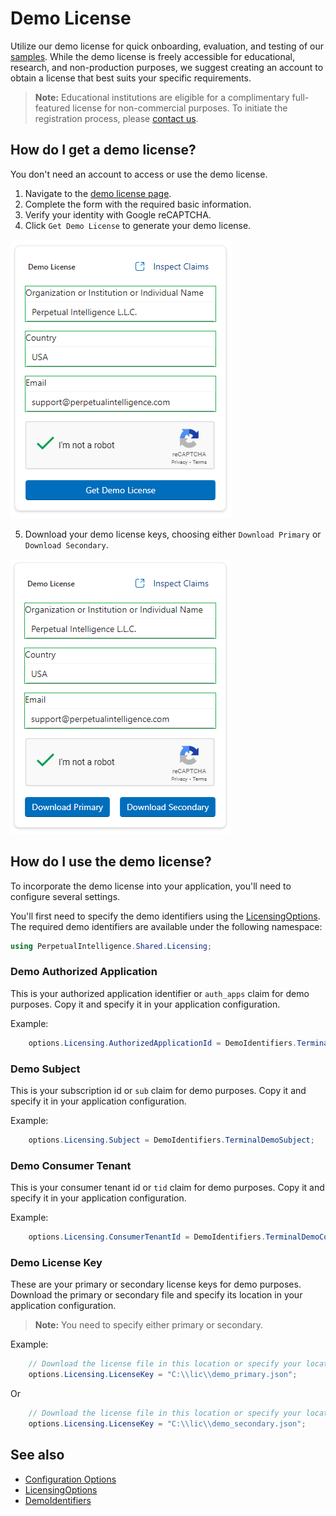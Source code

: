 # Demo License

Utilize our demo license for quick onboarding, evaluation, and testing of our [samples](samples.md). While the demo license is freely accessible for educational, research, and non-production purposes, we suggest creating an account to obtain a license that best suits your specific requirements.

> **Note:** Educational institutions are eligible for a complimentary full-featured license for non-commercial purposes. To initiate the registration process, please [contact us](https://github.com/perpetualintelligence/support/issues).



## How do I get a demo license?
You don't need an account to access or use the demo license.

1. Navigate to the [demo license page](https://www.perpetualintelligence.com/products/onedemo).
2. Complete the form with the required basic information.
3. Verify your identity with Google reCAPTCHA.
4. Click `Get Demo License` to generate your demo license.

![onedemo](../../../images/onedemo/filldetails.png)

5. Download your demo license keys, choosing either `Download Primary` or `Download Secondary`.

![onedemo](../../../images/onedemo/download.png)

## How do I use the demo license?
To incorporate the demo license into your application, you'll need to configure several settings.

You'll first need to specify the demo identifiers using the [LicensingOptions](xref:PerpetualIntelligence.Terminal.Configuration.Options.LicensingOptions). The required demo identifiers are available under the following namespace:

```csharp
using PerpetualIntelligence.Shared.Licensing;
```

### Demo Authorized Application
This is your authorized application identifier or `auth_apps` claim for demo purposes. Copy it and specify it in your application configuration.

Example:
```csharp
    options.Licensing.AuthorizedApplicationId = DemoIdentifiers.TerminalDemoAuthorizedApplicationId;
```

### Demo Subject
This is your subscription id or `sub` claim for demo purposes. Copy it and specify it in your application configuration.

Example:
```csharp
    options.Licensing.Subject = DemoIdentifiers.TerminalDemoSubject;
```

### Demo Consumer Tenant
This is your consumer tenant id or `tid` claim for demo purposes. Copy it and specify it in your application configuration.

Example:
```csharp
    options.Licensing.ConsumerTenantId = DemoIdentifiers.TerminalDemoConsumerTenantId;
```

### Demo License Key
These are your primary or secondary license keys for demo purposes. Download the primary or secondary file and specify its location in your application configuration.

> **Note:** You need to specify either primary or secondary.

Example:
```csharp
    // Download the license file in this location or specify your location
    options.Licensing.LicenseKey = "C:\\lic\\demo_primary.json"; 
```

Or

```csharp
    // Download the license file in this location or specify your location
    options.Licensing.LicenseKey = "C:\\lic\\demo_secondary.json";
```

## See also
- [Configuration Options](../configuration-options.md)
- [LicensingOptions](xref:PerpetualIntelligence.Terminal.Configuration.Options.LicensingOptions)
- [DemoIdentifiers](xref:PerpetualIntelligence.Shared.Licensing.DemoIdentifiers)
